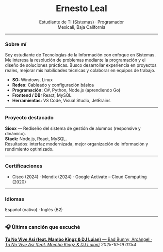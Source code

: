 <h1 align="center">Ernesto Leal</h1>
<p align="center">
  Estudiante de TI (Sistemas) · Programador<br/>
  Mexicali, Baja California 
</p>

---

### Sobre mí
Soy estudiante de Tecnologías de la Información con enfoque en Sistemas. Me interesa la resolución de problemas mediante la programación y el diseño de soluciones prácticas. Busco desarrollar experiencia en proyectos reales, mejorar mis habilidades técnicas y colaborar en equipos de trabajo.

- **SO:** Windows, Linux  
- **Redes:** Cableado y configuración básica  
- **Programación:** C#, Python, Node.js (aprendiendo Go)  
- **Frontend / DB:** React, MySQL  
- **Herramientas:** VS Code, Visual Studio, JetBrains

---

### Proyecto destacado
**Sioox** — Rediseño del sistema de gestión de alumnos (responsive y dinámico).  
**Stack:** Node.js, React, MySQL.  
Resultados: interfaz modernizada, mejor organización de información y rendimiento optimizado.

---

### Certificaciones
- Cisco (2024) · Mendix (2024) · Google Activate – Cloud Computing (2020)

---

### Idiomas
Español (nativo) · Inglés (B2)

---

### 🎧 Última canción que escuché
<!--LASTFM:START-->
[**Tu No Vive Asi (feat. Mambo Kingz & DJ Luian)** — Bad Bunny, Arcángel · *Tu No Vive Asi (feat. Mambo Kingz & DJ Luian)*](https://www.last.fm/music/Bad+Bunny,+Arc%C3%A1ngel/_/Tu+No+Vive+Asi+(feat.+Mambo+Kingz+&+DJ+Luian))  
_2025-10-19 01:54_
<!--LASTFM:END-->
